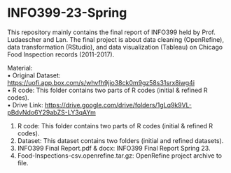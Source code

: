 # INFO399-23-Spring
This repository mainly contains the final report of INFO399 held by Prof. Ludaescher and Lan. The final project is about data cleaning (OpenRefine), data transformation (RStudio), and data visualization (Tableau) on Chicago Food Inspection records (2011-2017).  

Material:  
• Original Dataset: https://uofi.app.box.com/s/whvfh9jio38ck0m9gz58s31srx8iwg4i  
• R code: This folder contains two parts of R codes (initial & refined R codes).  
• Drive Link: https://drive.google.com/drive/folders/1gLq9k9VL-pBdvNdo6Y29abZS-LY3qAYm
1) R code: This folder contains two parts of R codes (initial & refined R codes).
2) Dataset: This dataset contains two folders (initial and refined datasets).
3) INFO399 Final Report.pdf & docx: INFO399 Final Report Spring 23.
4) Food-Inspections-csv.openrefine.tar.gz: OpenRefine project archive to file.
